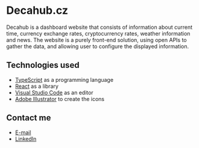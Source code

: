 # Decahub.cz

Decahub is a dashboard website that consists of information about current time, currency exchange rates, cryptocurrency rates, weather information and news.
The website is a purely front-end solution, using open APIs to gather the data, and allowing user to configure the displayed information.

## Technologies used

- [TypeScript](https://www.typescriptlang.org/) as a programming language
- [React](https://react.dev/) as a library
- [Visual Studio Code](https://code.visualstudio.com/) as an editor
- [Adobe Illustrator](https://www.adobe.com/cz/products/illustrator.html) to create the icons

## Contact me

- [E-mail](mailto:davidtoman1997@gmail.com)
- [LinkedIn](https://www.linkedin.com/in/dtoman1997/)
